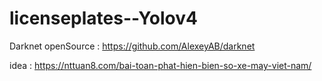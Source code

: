 # licenseplates--Yolov4
Darknet openSource : https://github.com/AlexeyAB/darknet

idea : https://nttuan8.com/bai-toan-phat-hien-bien-so-xe-may-viet-nam/
